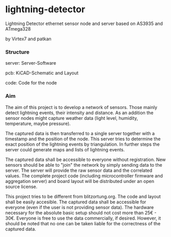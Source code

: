 lightning-detector
==================

Lightning Detector ethernet sensor node and server based on AS3935 and ATmega328

by Virtex7 and patkan

<h3>Structure</h3>

server: Server-Software
    
pcb: KiCAD-Schematic and Layout

code: Code for the node

<h3>Aim</h3>

The aim of this project is to develop a network of sensors.
Those mainly detect lightning events, their intensity and distance.
As an addition the sensor nodes might capture weather data (light level, humidity, temperature, maybe pressure).

The captured data is then transferred to a single server together with a timestamp and the position of the node.
This server tries to determine the exact position of the lightning events by triangulation.
In further steps the server could generate maps and lists of lightning events.

The captured data shall be accessible to everyone without registration.
New sensors should be able to "join" the network by simply sending data to the server.
The server will provide the raw sensor data and the correlated values.
The complete project code (including microcontroller firmware and aggregation server) and board layout will be distributed under an open source license.

This project tries to be different from blitzortung.org. The code and layout shall be easily accesible.
The captured data shall be accessible for everyone (even if the user is not providing sensor data).
The hardware necessary for the absolute basic setup should not cost more than 25€ - 30€.
Everyone is free to use the data commercially, if desired.
However, it should be noted that no one can be taken liable for the correctness of the captured data.

